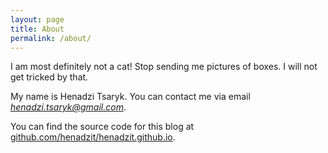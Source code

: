 ```yaml
---
layout: page
title: About
permalink: /about/
---
```


I am most definitely not a cat! Stop sending me pictures of boxes. I will not get tricked by that.

My name is Henadzi Tsaryk. You can contact me via email *henadzi.tsaryk@gmail.com*.

You can find the source code for this blog at [github.com/henadzit/henadzit.github.io](https://github.com/henadzit/henadzit.github.io).
